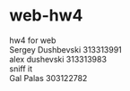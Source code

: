 # web-hw4
hw4 for web <br/>
Sergey Dushbevski 313313991 <br/>
alex dushevski 313313983 <br/>
sniff it <br/>
Gal Palas 303122782 <br/>
